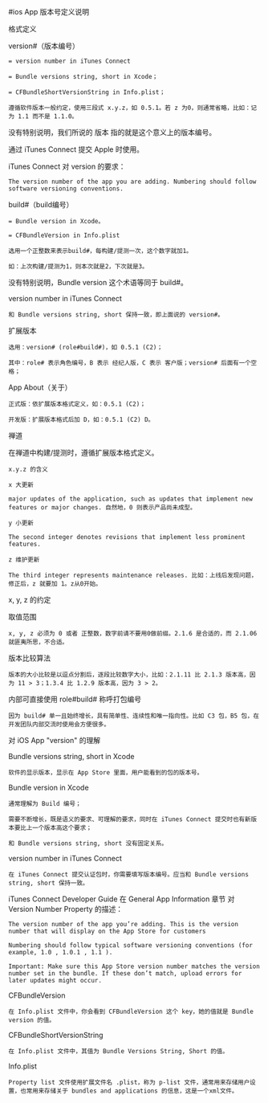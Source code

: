 #ios App 版本号定义说明

格式定义

version#（版本编号）

    = version number in iTunes Connect

    = Bundle versions string, short in Xcode；

    = CFBundleShortVersionString in Info.plist；

    遵循软件版本一般约定，使用三段式 x.y.z，如 0.5.1。若 z 为0，则通常省略，比如：记为 1.1 而不是 1.1.0。

没有特别说明，我们所说的 版本 指的就是这个意义上的版本编号。

通过 iTunes Connect 提交 Apple 时使用。

iTunes Connect 对 version 的要求：

    The version number of the app you are adding. Numbering should follow software versioning conventions.

build#（build编号）

    = Bundle version in Xcode。

    = CFBundleVersion in Info.plist

    选用一个正整数来表示build#，每构建/提测一次，这个数字就加1。

    如：上次构建/提测为1，则本次就是2，下次就是3。

没有特别说明，Bundle version 这个术语等同于 build#。

version number in iTunes Connect

    和 Bundle versions string, short 保持一致，即上面说的 version#。

扩展版本

    选用：version# (role#build#)，如 0.5.1 (C2)；

    其中：role# 表示角色编号，B 表示 经纪人版，C 表示 客户版；version# 后面有一个空格；

App About（关于）

    正式版：依扩展版本格式定义，如：0.5.1 (C2)；

    开发版：扩展版本格式后加 D，如：0.5.1 (C2) D。

禅道

在禅道中构建/提测时，遵循扩展版本格式定义。

    x.y.z 的含义

    x 大更新

    major updates of the application, such as updates that implement new features or major changes. 自然地，0 则表示产品尚未成型。

    y 小更新

    The second integer denotes revisions that implement less prominent features.

    z 维护更新

    The third integer represents maintenance releases. 比如：上线后发现问题，修正后，z 就要加 1。z从0开始。

x, y, z 的约定

取值范围

    x, y, z 必须为 0 或者 正整数，数字前请不要用0做前缀。2.1.6 是合适的，而 2.1.06 就匪夷所思，不合适。

版本比较算法

    版本的大小比较是以逗点分割后，逐段比较数字大小，比如：2.1.11 比 2.1.3 版本高，因为 11 > 3；1.3.4 比 1.2.9 版本高，因为 3 > 2。

内部可直接使用 role#build# 称呼打包编号

    因为 build# 单一且始终增长，具有简单性、连续性和唯一指向性。比如 C3 包，B5 包，在开发团队内部交流时使用会方便很多。

对 iOS App "version" 的理解

Bundle versions string, short in Xcode

    软件的显示版本，显示在 App Store 里面，用户能看到的包的版本号。

Bundle version in Xcode

    通常理解为 Build 编号；

    需要不断增长，既是语义的要求、可理解的要求，同时在 iTunes Connect 提交时也有新版本要比上一个版本高这个要求；

    和 Bundle versions string, short 没有固定关系。

version number in iTunes Connect

    在 iTunes Connect 提交认证包时，你需要填写版本编号。应当和 Bundle versions string, short 保持一致。

iTunes Connect Developer Guide 在 General App Information 章节 对 Version Number Property 的描述：

    The version number of the app you’re adding. This is the version number that will display on the App Store for customers

    Numbering should follow typical software versioning conventions (for example, 1.0 , 1.0.1 , 1.1 ).

    Important: Make sure this App Store version number matches the version number set in the bundle. If these don’t match, upload errors for later updates might occur.


CFBundleVersion

    在 Info.plist 文件中，你会看到 CFBundleVersion 这个 key，她的值就是 Bundle version 的值。

CFBundleShortVersionString

    在 Info.plist 文件中，其值为 Bundle Versions String, Short 的值。

Info.plist 

    Property list 文件使用扩展文件名 .plist，称为 p-list 文件，通常用来存储用户设置，也常用来存储关于 bundles and applications 的信息，这是一个xml文件。
